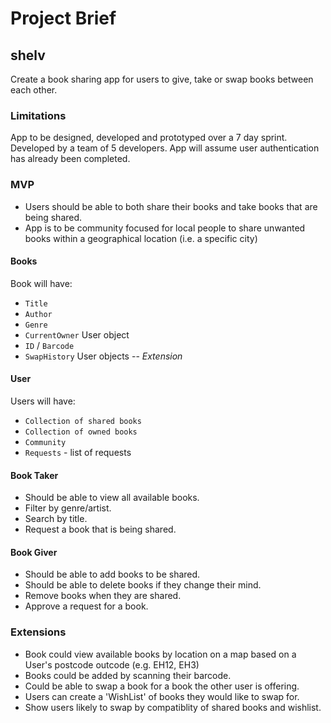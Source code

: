 # Project Brief

## shelv

Create a book sharing app for users to give, take or swap books between each other.

### Limitations

App to be designed, developed and prototyped over a 7 day sprint.
Developed by a team of 5 developers.
App will assume user authentication has already been completed.

### MVP

- Users should be able to both share their books and take books that are being shared. 
- App is to be community focused for local people to share unwanted books within a geographical location (i.e. a specific city)

#### Books
Book will have:
- `Title`
- `Author`
- `Genre`
- `CurrentOwner` User object
- `ID` / `Barcode`
- `SwapHistory` User objects -- *Extension*

#### User
Users will have:
- `Collection of shared books`
- `Collection of owned books`
- `Community`
- `Requests` - list of requests

#### Book Taker
- Should be able to view all available books.
- Filter by genre/artist.
- Search by title.
- Request a book that is being shared.

#### Book Giver
- Should be able to add books to be shared.
- Should be able to delete books if they change their mind.
- Remove books when they are shared.
- Approve a request for a book.

### Extensions
- Book could view available books by location on a map based on a User's postcode outcode (e.g. EH12, EH3)
- Books could be added by scanning their barcode.
- Could be able to swap a book for a book the other user is offering.
- Users can create a 'WishList' of books they would like to swap for.
- Show users likely to swap by compatiblity of shared books and wishlist.

